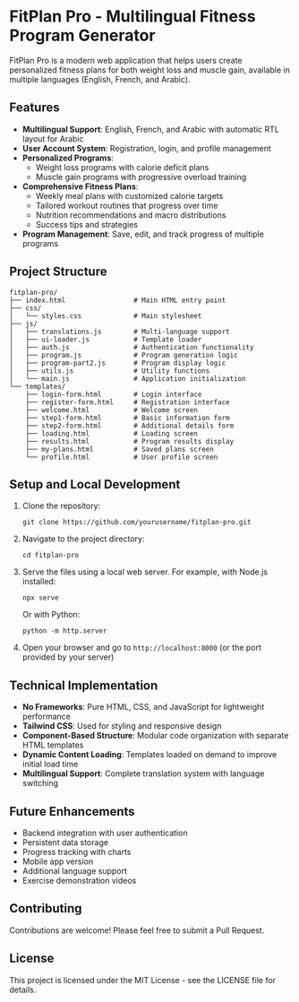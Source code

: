 # FitPlan Pro - Multilingual Fitness Program Generator

FitPlan Pro is a modern web application that helps users create personalized fitness plans for both weight loss and muscle gain, available in multiple languages (English, French, and Arabic).

## Features

- **Multilingual Support**: English, French, and Arabic with automatic RTL layout for Arabic
- **User Account System**: Registration, login, and profile management
- **Personalized Programs**: 
  - Weight loss programs with calorie deficit plans
  - Muscle gain programs with progressive overload training
- **Comprehensive Fitness Plans**:
  - Weekly meal plans with customized calorie targets
  - Tailored workout routines that progress over time
  - Nutrition recommendations and macro distributions
  - Success tips and strategies
- **Program Management**: Save, edit, and track progress of multiple programs

## Project Structure

```
fitplan-pro/
├── index.html                 # Main HTML entry point
├── css/
│   └── styles.css             # Main stylesheet
├── js/
│   ├── translations.js        # Multi-language support
│   ├── ui-loader.js           # Template loader
│   ├── auth.js                # Authentication functionality
│   ├── program.js             # Program generation logic
│   ├── program-part2.js       # Program display logic
│   ├── utils.js               # Utility functions
│   └── main.js                # Application initialization
└── templates/
    ├── login-form.html        # Login interface
    ├── register-form.html     # Registration interface
    ├── welcome.html           # Welcome screen
    ├── step1-form.html        # Basic information form
    ├── step2-form.html        # Additional details form
    ├── loading.html           # Loading screen
    ├── results.html           # Program results display
    ├── my-plans.html          # Saved plans screen
    └── profile.html           # User profile screen
```

## Setup and Local Development

1. Clone the repository:
   ```
   git clone https://github.com/yourusername/fitplan-pro.git
   ```

2. Navigate to the project directory:
   ```
   cd fitplan-pro
   ```

3. Serve the files using a local web server. For example, with Node.js installed:
   ```
   npx serve
   ```
   
   Or with Python:
   ```
   python -m http.server
   ```

4. Open your browser and go to `http://localhost:8000` (or the port provided by your server)

## Technical Implementation

- **No Frameworks**: Pure HTML, CSS, and JavaScript for lightweight performance
- **Tailwind CSS**: Used for styling and responsive design
- **Component-Based Structure**: Modular code organization with separate HTML templates
- **Dynamic Content Loading**: Templates loaded on demand to improve initial load time
- **Multilingual Support**: Complete translation system with language switching

## Future Enhancements

- Backend integration with user authentication
- Persistent data storage
- Progress tracking with charts
- Mobile app version
- Additional language support
- Exercise demonstration videos

## Contributing

Contributions are welcome! Please feel free to submit a Pull Request.

## License

This project is licensed under the MIT License - see the LICENSE file for details.
